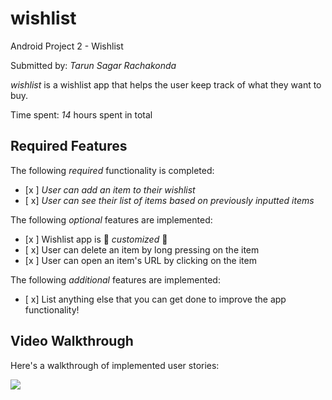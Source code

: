 # wishlist
 Android Project 2 - Wishlist

Submitted by: *Tarun Sagar Rachakonda*

*wishlist* is a wishlist app that helps the user keep track of what they want to buy.

Time spent: *14* hours spent in total

## Required Features

The following *required* functionality is completed:

- [x ] *User can add an item to their wishlist*
- [ x] *User can see their list of items based on previously inputted items*

The following *optional* features are implemented:

- [x ] Wishlist app is 🎨 *customized* 🎨
- [ x] User can delete an item by long pressing on the item
- [x ] User can open an item's URL by clicking on the item

The following *additional* features are implemented:

* [ x] List anything else that you can get done to improve the app functionality!

## Video Walkthrough

Here's a walkthrough of implemented user stories:

<img src='https://submissions.us-east-1.linodeobjects.com/and102/esH2BHDl.gif' />

